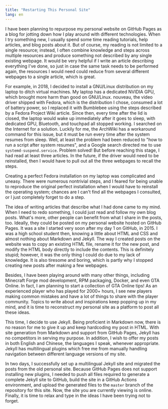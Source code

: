 ```yaml
---
title: "Restarting This Personal Site"
lang: en
---
```


I have been planning to repurpose my personal website on GitHub Pages as a blog
for jotting down how I play around with different technologies. When I try
something new, I usually spend some time reading tutorials, help articles, and
blog posts about it. But of course, my reading is not limited to a single
resource; instead, I often combine knowledge and steps across multiple
resources and produce something not described by any single existing webpage.
It would be very helpful if I write an article describing everything I've done,
so just in case the same task needs to be performed again, the resources I
would need could reduce from several different webpages to a single article,
which is great.

For example, in 2018, I decided to install a GNU/Linux distribution on my
laptop to ditch virtual machines. My laptop has a dedicated NVIDIA GPU, which
brought more harm than good on GNU/Linux. nouveau, the video driver shipped
with Fedora, which is the distribution I chose, consumed a lot of battery
power, so I replaced it with Bumblebee using the steps described by a Fedora
Project Wiki article. Since then, every time after the lid is closed, the
laptop would wake up immediately after it goes to sleep, with dedicated GPU,
Bluetooth, and touchpad all stopped working. I searched on the Internet for a
solution. Luckily for me, the ArchWiki has a workaround command for this issue,
but it must be run every time after the system resumes from sleep. Well, at
least the problem had been reduced to "how to run a script after system
resumes", and a Google search directed me to use `systemd-suspend.service`.
Problem solved! But before reaching this stage, I had read at least three
articles. In the future, if the driver would need to be reinstalled, then I
would have to pull out all the three webpages to recall the steps.

Creating a perfect Fedora installation on my laptop was complicated and uneasy.
There were numerous nontrivial steps, and I feared for being unable to
reproduce the original perfect installation when I would have to reinstall the
operating system; chances are I can't find all the webpages I consulted, or I
just completely forget to do a step.

The idea of writing articles that describe what I had done came to my mind.
When I need to redo something, I could just read and follow my own blog posts.
What's more, other people can benefit from what I share in the posts, too.
Ideally, they could be posted on my personal website hosted on GitHub Pages. It
was a site I started very soon after my day 1 on GitHub, in 2015. I was a high
school student then, knowing a little about HTML and CSS and almost nothing
about Markdown and Jekyll. The way I created posts on the website was to copy
an existing HTML file, rename it for the new post, and modify the HTML body
directly to include the contents. This is definitely stupid; however, it was
the only thing I could do due to my lack of knowledge. It is also tiresome and
boring, which is partly why I stopped creating new posts after making a few
webpages.

Besides, I have been playing around with many other things, including Minecraft
Forge mod development, RPM packaging, Docker, and even GTA Online. In fact, I
am planning to start a collection of GTA Online tips! As an experienced player
who has played for 2000+ hours, I see new players making common mistakes and
have a lot of things to share with the player community. Topics to write about
and inspirations keep popping up in my mind, and it is time to reconstruct my
personal site as a platform to post all these ideas.

This time, I decide to use Jekyll. Being proficient in Markdown now, there is
no reason for me to give it up and keep hardcoding my post in HTML. With site
generation from Markdown and support from GitHub Pages, Jekyll has no
competitors in serving my purpose. In addition, I wish to offer my posts in
both English and Chinese, the languages I speak, whenever appropriate. Jekyll
has multilingual plugins which free me from manually handling navigation
between different language versions of my site.

In two days, I successfully set up a multilingual Jekyll site and migrated the
posts from the old personal site. Because GitHub Pages does not support
installing new plugins, I needed to push all files required to generate a
complete Jekyll site to GitHub, build the site in a GitHub Actions environment,
and upload the generated files to the `master` branch of the repository for
this site. Now, the site you are currently viewing is online. Finally, it is
time to relax and type in the ideas I have been trying not to forget.
